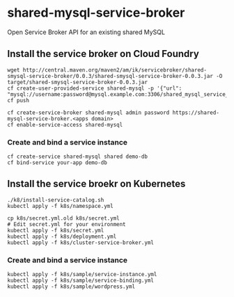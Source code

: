 # shared-mysql-service-broker
Open Service Broker API for an existing shared MySQL

## Install the service broker on Cloud Foundry

```
wget http://central.maven.org/maven2/am/ik/servicebroker/shared-smysql-service-broker/0.0.3/shared-smysql-service-broker-0.0.3.jar -O target/shared-smysql-service-broker-0.0.3.jar
cf create-user-provided-service shared-mysql -p '{"url": "mysql://username:password@mysql.example.com:3306/shared_mysql_service_broker"}'
cf push
```

```
cf create-service-broker shared-mysql admin password https://shared-mysql-service-broker.<apps domain>
cf enable-service-access shared-mysql
```

### Create and bind a service instance

```
cf create-service shared-mysql shared demo-db
cf bind-service your-app demo-db
```

## Install the service broekr on Kubernetes

```
./k8/install-service-catalog.sh
kubectl apply -f k8s/namespace.yml
```

```
cp k8s/secret.yml.old k8s/secret.yml
# Edit secret.yml for your environment
kubectl apply -f k8s/secret.yml
kubectl apply -f k8s/deployment.yml
kubectl apply -f k8s/cluster-service-broker.yml
```

### Create and bind a service instance

```
kubectl apply -f k8s/sample/service-instance.yml
kubectl apply -f k8s/sample/service-binding.yml
kubectl apply -f k8s/sample/wordpress.yml
```
